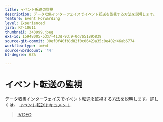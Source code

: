 ```yaml
---
title: イベント転送の監視
description: データ収集インターフェイスでイベント転送を監視する方法を説明します。
feature: Event Forwarding
level: Experienced
jira: KT-10611
thumbnail: 343999.jpeg
exl-id: 15948005-53d7-413d-9379-0d7b5189b839
source-git-commit: 00ef0f40fb3d82f0c06428a35c0e402f46ab6774
workflow-type: tm+mt
source-wordcount: '44'
ht-degree: 63%

---
```


# イベント転送の監視

データ収集インターフェイスでイベント転送を監視する方法を説明します。詳しくは、 [イベント転送ドキュメント](https://experienceleague.adobe.com/docs/experience-platform/tags/event-forwarding/overview.html).

>[!VIDEO](https://video.tv.adobe.com/v/343999?learn=on)
